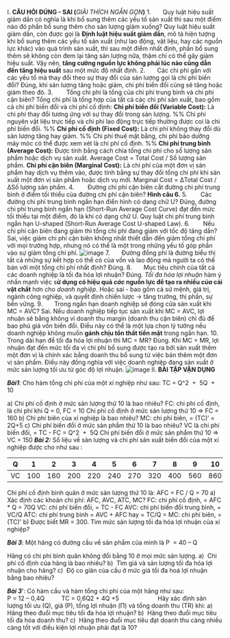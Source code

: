 I. **CÂU HỎI ĐÚNG - SAI (**_GIẢI THÍCH NGẮN GỌN_**)**
1.       Quy luật hiệu suất giảm dần có nghĩa là khi bổ sung thêm các yếu tố sản xuất thì sau một điểm nào đó phần bổ sung thêm cho sản lượng giảm xuống?
	Quy luật hiệu suất giảm dần, còn được gọi là **Định luật hiệu suất giảm dần**, mô tả hiện tượng khi bổ sung thêm các yếu tố sản xuất (như lao động, vật liệu, hay các nguồn lực khác) vào quá trình sản xuất, thì sau một điểm nhất định, phần bổ sung thêm sẽ không còn đem lại tăng sản lượng nữa, thậm chí có thể gây giảm hiệu suất.
	Vậy nên, **tăng cường nguồn lực không phải lúc nào cũng dẫn đến tăng hiệu suất**  sau một mức độ nhất định.
2.       Các chi phí gắn với các yếu tố mà thay đổi theo sự thay đổi của sản lượng gọi là chi phí biến đổi?
	Đúng, khi sản lượng tăng hoặc giảm, chi phí biến đổi cũng sẽ tăng hoặc giảm theo đó.
3.        Tổng chi phí là tổng của chi phí trung bình và chi phí cận biên?
	Tổng chi phí là tổng hợp của tất cả các chi phí sản xuất, bao gồm cả chi phí biến đổi và chi phí cố định:
		**Chi phí biến đổi (Variable Cost):** Là chi phí thay đổi tương ứng với sự thay đổi trong sản lượng. 
		%% Chi phí nguyên vật liệu trực tiếp và chi phí lao động trực tiếp thường được coi là chi phí biến đổi. %%
		**Chi phí cố định (Fixed Cost):** Là chi phí không thay đổi dù sản lượng tăng hay giảm. 
		%% Chi phí thuê mặt bằng, chi phí bảo dưỡng máy móc có thể được xem xét là chi phí cố định. %%
	**Chi phí trung bình (Average Cost):** Được tính bằng cách chia tổng chi phí cho số lượng sản phẩm hoặc dịch vụ sản xuất.
		Average Cost = Total Cost / Số lượng sản phẩm.
	**Chi phí cận biên (Marginal Cost):** Là chi phí của một đơn vị sản phẩm hay dịch vụ thêm vào, được tính bằng sự thay đổi tổng chi phí khi sản xuất một đơn vị sản phẩm hoặc dịch vụ mới. 
		Marginal Cost = ΔTotal Cost / ΔSố lượng sản phẩm.
4.        Đường chi phí cận biên cắt đường chi phí trung bình ở điểm tối thiểu của đường chi phí cận biên?
**Hình câu 6.**
5.        Các đường chi phí trung bình ngắn hạn điển hình có dạng chữ U?
Đúng, đường chi phí trung bình ngắn hạn (Short-Run Average Cost Curve) đạt đến mức tối thiểu tại một điểm, đó là khi có dạng chữ U.
	Quy luật chi phí trung bình ngắn hạn U-shaped (Short-Run Average Cost U-shaped Law).
6.        Nếu chi phí cận biên đang giảm thì tổng chi phí đang giảm với tốc độ tăng dần?
Sai, việc giảm chi phí cận biên không nhất thiết dẫn đến giảm tổng chi phí với mọi trường hợp, nhưng nó có thể là một trong những yếu tố góp phần vào sự giảm tổng chi phí.
![image](https://1office.vn/wp-content/uploads/2023/10/Mot-do-thi-bieu-dien-duong-chi-phi-can-bien-dien-hinh.gif)
7.       Đường đồng phí là đường biểu thị tất cả những sự kết hợp có thể có của vốn và lao động mà người ta có thể bán với một tổng chi phí nhất định?
Đúng.
8.       Mục tiêu chính của tất cả các doanh nghiệp là tối đa hóa lợi nhuận?
Đúng. _Tối đa hóa lợi nhuận_ hàm ý nhấn mạnh việc s**ử dụng có hiệu quả _các_ nguồn lực để tạo ra nhiều _của_ cải vật chất** hơn cho _doanh nghiệp_.
Hoặc sai - bao gồm cả sứ mệnh, giá trị, ngành công nghiệp, và quyết định chiến lược -> tăng trưởng, thị phần, sự bền vững.
9.       Trong ngắn hạn doanh nghiệp sẽ đóng cửa sản xuất khi MC = AVC?
Sai. Nếu doanh nghiệp tiếp tục sản xuất khi MC = AVC, lợi nhuận sẽ bằng không vì doanh thu margin (doanh thu cận biên) chỉ đủ để bao phủ giá vốn biến đổi. 
Điều này có thể là một lựa chọn lý tưởng nếu doanh nghiệp không muốn **gánh chịu tổn thất tiền mặt** trong ngắn hạn.
10.   Trong dài hạn để tối đa hóa lợi nhuận thì MC = MR?
Đúng. Khi MC = MR, lợi nhuận đạt đến mức tối đa vì chi phí bổ sung được tạo ra bởi sản xuất thêm một đơn vị là chính xác bằng doanh thu bổ sung từ việc bán thêm một đơn vị sản phẩm. 
Điều này đồng nghĩa với việc doanh nghiệp đang sản xuất ở mức sản lượng tối ưu từ góc độ lợi nhuận.
![image](https://i.stack.imgur.com/6hKLl.png)
II. **BÀI TẬP VẬN DỤNG**

**_Bài1_**: Cho hàm tổng chi phí của một xí nghiệp như sau: TC = Q^2  +  5Q  +  10

a) Chi phí cố định ở mức sản lượng thứ 10 là bao nhiêu?
	FC: chi phí cố định, là chi phí khi Q = 0, FC = 10
	Chi phí cố định ở mức sản lượng thứ 10 => FC = 160
b) Chi phí biên của xí nghiệp là bao nhiêu?
	MC: chi phí biên, = (TC)’ = 2Q+5
c) Chi phí biến đổi ở mức sản phẩm thứ 10 là bao nhiêu?
	VC là chi phí biến đổi, = TC - FC =  Q^2  +  5Q
	Chi phí biến đổi ở mức sản phẩm thứ 10 => VC = 150
**_Bài 2:_** Số liệu về sản lượng và chi phí sản xuất biến đổi của một xí nghiệp được cho như sau :

|Q|1|2|3|4|5|6|7|8|9|10|
|---|---|---|---|---|---|---|---|---|---|---|
|VC|100|160|200|220|240|270|320|400|560|860|
Chi phí cố định bình quân ở mức sản lượng thứ 10 là: AFC = FC / Q = 70 
a) Xác định các khoản chi phí: AFC, AVC, ATC, MC?
	FC: chi phí cố định, = AFC * Q = 70Q
	VC: chi phí biến đổi, = TC - FC 
	AVC: chi phí biến đổi trung bình, = VC/Q 
	ATC: chi phí trung bình = AVC + AFC hay = TC/Q =
	MC: chi phí biên, = (TC)'
b) Được biết MR = 300. Tìm mức sản lượng tối đa hóa lợi nhuận của xí nghiệp?

**_Bài 3_**: Một hãng có đường cầu về sản phẩm của mình là P  = 40 – Q

Hãng có chi phí bình quân không đổi bằng 10 ở mọi mức sản lượng.
a)  Chi phí cố định của hãng là bao nhiêu?
b)  Tìm giá và sản lượng tối đa hóa lợi nhuận cho hãng?
c)  Độ co giãn của cầu ở mức giá tối đa hoá lợi nhuận bằng bao nhiêu?

**_Bài 3_**': Có hàm cầu và hàm tổng chi phí của một hãng như sau:
                      P = 12 – 0,4Q          TC = 0,6Q2 + 4Q +5
                      
Hãy xác định sản lượng tối ưu (Q), giá (P), tổng lợi nhuận (Π) và tổng doanh thu (TR) khi:
a)  Hãng theo đuổi mục tiêu tối đa hóa lợi nhuận?
b)  Hãng theo đuổi mục tiêu tối đa hóa doanh thu?
c)  Hãng theo đuổi mục tiêu đạt doanh thu càng nhiều càng tốt với điều kiện lợi nhuận phải đạt là 10?